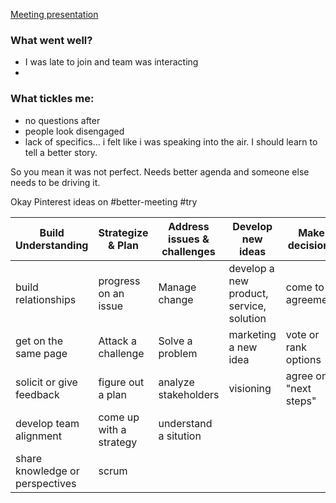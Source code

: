 [Meeting presentation](https://docs.google.com/presentation/d/1ulaM60DqHJrM0zJ3mzV8FTQeW2LDbxUmhqBp7bg56Ac/edit#slide=id.g2ab733b9a62_0_86)

### What went well? 
+ I was late to join and team was interacting
+ 




### What tickles me:
* no questions after
* people look disengaged
* lack of specifics... i felt like i was speaking into the air. I should learn to tell a better story.

So you mean it was not perfect.
Needs better agenda and someone else needs to be driving it. 



Okay Pinterest ideas on #better-meeting #try 


| Build Understanding | Strategize & Plan | Address issues & challenges | Develop new ideas | Make decisions |
| ---- | ---- | ---- | ---- | ---- |
| build relationships | progress on an issue | Manage change | develop a new product, service, solution | come to agreement |
| get on  the same page | Attack a challenge | Solve a problem | marketing a new idea | vote or rank options |
| solicit or give feedback | figure out a plan | analyze stakeholders | visioning | agree on "next steps" |
| develop team alignment | come up with a strategy | understand a sitution |  |  |
| share knowledge or perspectives | scrum |  |  |  |
